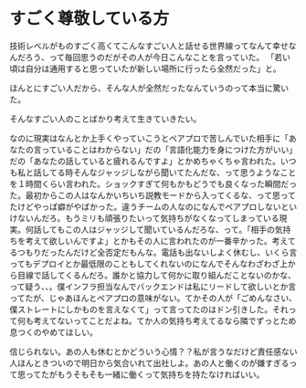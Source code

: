 # すごく尊敬している方

技術レベルがものすごく高くてこんなすごい人と話せる世界線ってなんて幸せなんだろう、って毎回思うのだがその人が今日こんなことを言っていた。
「若い頃は自分は通用すると思っていたが新しい場所に行ったら全然だった」と。

ほんとにすごい人だから、そんな人が全然だったなんていうのって本当に驚いた。

そんなすごい人のことばかり考えて生きていきたい。

なのに現実はなんとか上手くやっていこうとペアプロで苦しんでいた相手に「あなたの言っていることはわからない」だの「言語化能力を身につけた方がいい」だの「あなたの話していると疲れるんですよ」とかめちゃくちゃ言われた。いつも私と話してる時そんなジャッジしながら聞いてたんだな、って思うようなことを１時間くらい言われた。ショックすぎて何もかもどうでも良くなった瞬間だった。最初からこの人はなんかいちいち説教モードから入ってくるな、って思ってたけどやっぱ癖がやばかった。違うチームの人なのになんでペアプロしないといけないんだろ。もうミリも頑張りたいって気持ちがなくなってしまっている現実。何話してもこの人はジャッジして聞いているんだろな、って。「相手の気持ちを考えて欲しいんですよ」とかもその人に言われたのが一番辛かった。考えてるつもりだったんだけど全否定だもんな。電話も出ないしよく休むし、いくら言ってもデプロイとか最低限のこともしてくれないのになんでそんなわざわざ上から目線で話してくるんだろ。誰かと協力して何かに取り組んだことないのかな、って疑う、、。僕インフラ担当なんでバックエンドは私にリードして欲しいとか言ってたが、じゃあほんとペアプロの意味がない。てかその人が「ごめんなさい、僕ストレートにしかものを言えなくて」って言ってたのはドン引きした。それって何も考えてないってことだよね。てか人の気持ち考えてるなら隣でずっとため息つくのやめてほしい。

信じられない。あの人も休むとかどういう心情？？私が言うなだけど責任感ない人ほんときついので明日から気合いれて出社しよ。あの人と働くのが嫌すぎるって思ってたがもうそもそも一緒に働くって気持ちを持たなければいい。